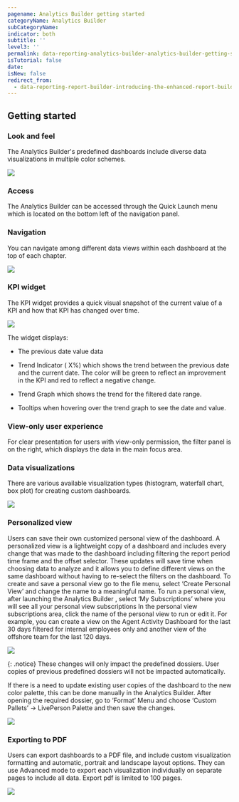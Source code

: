 ```yaml
---
pagename: Analytics Builder getting started
categoryName: Analytics Builder
subCategoryName:
indicator: both
subtitle: ''
level3: ''
permalink: data-reporting-analytics-builder-analytics-builder-getting-started.html
isTutorial: false
date:
isNew: false
redirect_from:
  - data-reporting-report-builder-introducing-the-enhanced-report-builder.html
---
```


## Getting started
### Look and feel

The Analytics Builder's predefined dashboards include diverse data visualizations in multiple color schemes.

![](//ce-sr.s3.eu-west-1.amazonaws.com/knowledge/img/new-look-and-feel.png)

### Access
The Analytics Builder can be accessed through the Quick Launch menu which is located on the bottom left of the navigation panel.

### Navigation
You can navigate among different data views within each dashboard at the top of each chapter.

![](//ce-sr.s3.eu-west-1.amazonaws.com/knowledge/img/navigation.png)

### KPI widget
The KPI widget provides a quick visual snapshot of the current value of a KPI and how that KPI has changed over time.

![](//ce-sr.s3.eu-west-1.amazonaws.com/knowledge/img/new-kpi-widget.png)

The widget displays:

* The previous date value data

* Trend Indicator ( X%) which shows the trend between the previous date and the current date. The color will be green to reflect an improvement in the KPI and  red to reflect a negative change.

* Trend Graph which shows the trend for the filtered date range.

* Tooltips when hovering over the trend graph to see the date and value.

### View-only user experience
For clear presentation for users with view-only permission, the filter panel is on the right, which displays the data in the main focus area.

### Data visualizations
There are various available visualization types (histogram, waterfall chart, box plot) for creating custom dashboards. 

![](//ce-sr.s3.eu-west-1.amazonaws.com/knowledge/img/additional-data.png)

### Personalized view
Users can save their own customized personal view of the dashboard. A personalized view is a lightweight copy of a dashboard and includes every change that was made to the dashboard including filtering the report period time frame and the offset selector. These updates will save time when choosing data to analyze and it allows you to define different views on the same dashboard without having to re-select the filters on the dashboard.
To create and save a personal view go to the file menu, select ‘Create Personal View’ and change the name to a meaningful name.
To run a personal view, after launching the Analytics Builder , select ‘My Subscriptions’ where you will see all your personal view subscriptions In the personal view subscriptions area, click the name of the personal view to run or edit it.
For example, you can create a view on the Agent Activity Dashboard for the last 30 days filtered for internal employees only and another view of the offshore team for the last 120 days. 

![](//ce-sr.s3.eu-west-1.amazonaws.com/knowledge/img/personalized-view.png)

{: .notice}
These changes will only impact the predefined dossiers. User copies of previous predefined  dossiers will not be impacted automatically. 

If there is a need to update existing user copies of the dashboard to the new color palette, this can be done manually in the Analytics Builder. After opening the required dossier, go to ‘Format’ Menu and choose ‘Custom Pallets’ -> LivePerson Palette and then save the changes.

![](//ce-sr.s3.eu-west-1.amazonaws.com/knowledge/img/pallete.png)

### Exporting to PDF
Users can export dashboards to a PDF file, and include custom visualization formatting and automatic, portrait and landscape layout options. They can use Advanced mode to export each visualization individually on separate pages to include all data. Export pdf is limited to 100 pages.

![](//ce-sr.s3.eu-west-1.amazonaws.com/knowledge/img/export-to-pdf.png)
